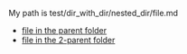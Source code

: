 My path is test/dir_with_dir/nested_dir/file.md

- [file in the parent folder](../file1.md)
- [file in the 2-parent folder](../../link-tests.md)
